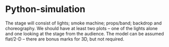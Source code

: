 # Python-simulation
The stage will consist  of lights; smoke machine; props/band; backdrop and choreography. We should have at  least two plots – one of the lights alone and one looking at the stage from the audience. The  model can be assumed flat/2-D – there are bonus marks for 3D, but not required.

